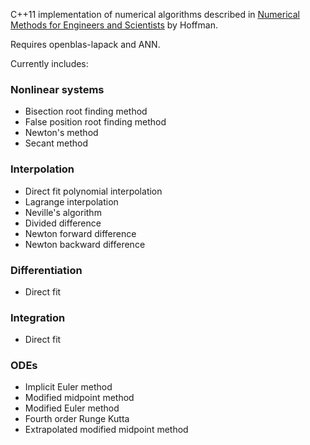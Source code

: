 C++11 implementation of numerical algorithms described in [Numerical Methods for
Engineers and Scientists](http://www.amazon.com/Numerical-Methods-Engineers-Scientists-Edition/dp/0824704436) by Hoffman.

Requires openblas-lapack and ANN.

Currently includes:

### Nonlinear systems
  * Bisection root finding method
  * False position root finding method
  * Newton's method
  * Secant method

### Interpolation
  * Direct fit polynomial interpolation
  * Lagrange interpolation
  * Neville's algorithm
  * Divided difference
  * Newton forward difference
  * Newton backward difference

### Differentiation
  * Direct fit

### Integration
  * Direct fit

### ODEs
  * Implicit Euler method
  * Modified midpoint method
  * Modified Euler method
  * Fourth order Runge Kutta
  * Extrapolated modified midpoint method